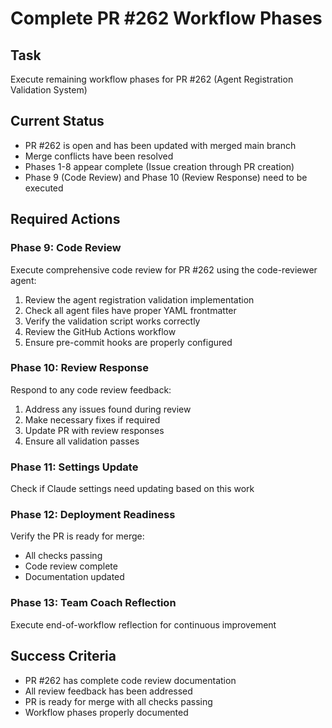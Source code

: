 # Complete PR #262 Workflow Phases

## Task
Execute remaining workflow phases for PR #262 (Agent Registration Validation System)

## Current Status
- PR #262 is open and has been updated with merged main branch
- Merge conflicts have been resolved
- Phases 1-8 appear complete (Issue creation through PR creation)
- Phase 9 (Code Review) and Phase 10 (Review Response) need to be executed

## Required Actions

### Phase 9: Code Review
Execute comprehensive code review for PR #262 using the code-reviewer agent:
1. Review the agent registration validation implementation
2. Check all agent files have proper YAML frontmatter
3. Verify the validation script works correctly
4. Review the GitHub Actions workflow
5. Ensure pre-commit hooks are properly configured

### Phase 10: Review Response
Respond to any code review feedback:
1. Address any issues found during review
2. Make necessary fixes if required
3. Update PR with review responses
4. Ensure all validation passes

### Phase 11: Settings Update
Check if Claude settings need updating based on this work

### Phase 12: Deployment Readiness
Verify the PR is ready for merge:
- All checks passing
- Code review complete
- Documentation updated

### Phase 13: Team Coach Reflection
Execute end-of-workflow reflection for continuous improvement

## Success Criteria
- PR #262 has complete code review documentation
- All review feedback has been addressed
- PR is ready for merge with all checks passing
- Workflow phases properly documented
